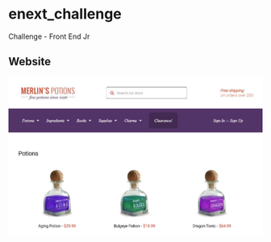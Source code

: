 # enext_challenge
Challenge - Front End Jr


## Website

![Page Screenshot](https://github.com/IgNog93/enext_challenge/blob/master/src/images/screenshot.jpg "This is a screenshot of the challenge")